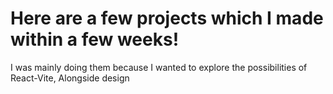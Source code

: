 <h1>Here are a few projects which I made within a few weeks!</h1>

I was mainly doing them because I wanted to explore the possibilities of React-Vite, Alongside design

